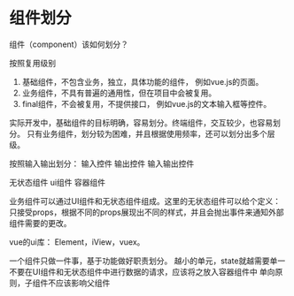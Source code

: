 # 组件划分


组件（component）该如何划分？


按照复用级别
1. 基础组件，不包含业务，独立，具体功能的组件， 例如vue.js的页面。
2. 业务组件，不具有普遍的通用性，但在项目中会被复用。
3. final组件，不会被复用，不提供接口， 例如vue.js的文本输入框等控件。

实际开发中，基础组件的目标明确，容易划分。终端组件，交互较少，也容易划分。
只有业务组件，划分较为困难，并且根据使用频率，还可以划分出多个层级。

按照输入输出划分：
输入控件
输出控件
输入输出控件


无状态组件
ui组件
容器组件

业务组件可以通过UI组件和无状态组件组成。这里的无状态组件可以给个定义：只接受props，根据不同的props展现出不同的样式，并且会抛出事件来通知外部组件需要的更改。

vue的ui库： Element，iView，vuex。

一个组件只做一件事，基于功能做好职责划分。
越小的单元，state就越需要单一
不要在UI组件和无状态组件中进行数据的请求，应该将之放入容器组件中
单向原则，子组件不应该影响父组件